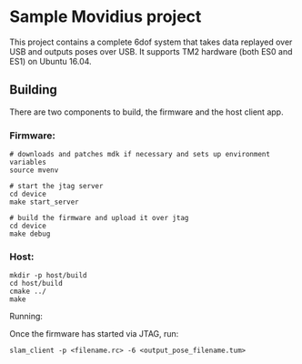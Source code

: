 # Sample Movidius project

This project contains a complete 6dof system that takes data replayed
over USB and outputs poses over USB. It supports TM2 hardware (both
ES0 and ES1) on Ubuntu 16.04.

## Building

There are two components to build, the firmware and the host client
app.

### Firmware:

```
# downloads and patches mdk if necessary and sets up environment variables
source mvenv

# start the jtag server
cd device
make start_server

# build the firmware and upload it over jtag
cd device
make debug
```

### Host:

```
mkdir -p host/build
cd host/build
cmake ../
make
```

Running:

Once the firmware has started via JTAG, run:

```
slam_client -p <filename.rc> -6 <output_pose_filename.tum>
```

